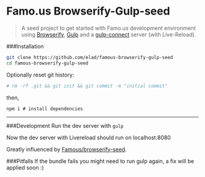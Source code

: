 # Famo.us Browserify-Gulp-seed
> A seed project to get started with Famo.us development environment using [Browserify](http://browserify.org/), [Gulp](http://gulpjs.com/) and a [gulp-connect](https://github.com/avevlad/gulp-connect) server (with Live-Reload).

###Installation

```bash
git clone https://github.com/elad/famous-browserify-gulp-seed
cd famous-browserify-gulp-seed
```
Optionally reset git history:
```bash
# rm -rf .git && git init && git commit -m "initial commit"
```
then,
```
npm i # install dependencies
```

---

###Development
Run the dev server with ```gulp```

Now the dev server with Livereload should run on localhost:8080

Greatly influenced by [Famous/browserify-seed](https://github.com/Famous/browserify-seed/).

###Pitfalls
If the bundle fails you might need to run gulp again, a fix will be applied soon :)
